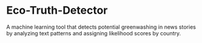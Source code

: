 # Eco-Truth-Detector
A machine learning tool that detects potential greenwashing in news stories by analyzing text patterns and assigning likelihood scores by country.
